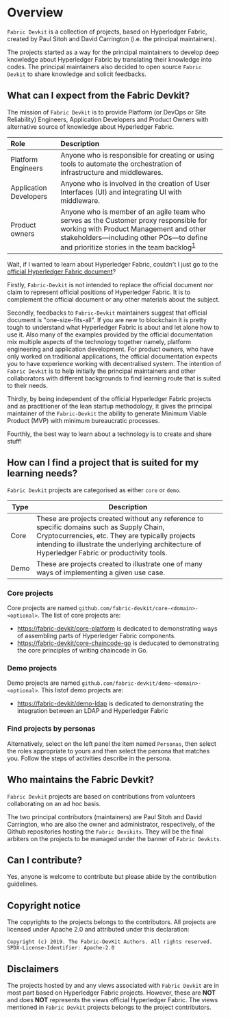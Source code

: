 # Overview

`Fabric Devkit` is a collection of projects, based on Hyperledger Fabric, created by Paul Sitoh and David Carrington (i.e. the principal maintainers).

The projects started as a way for the principal maintainers to develop deep knowledge about Hyperledger Fabric by translating their knowledge into codes. The principal maintainers also decided to open source `Fabric Devkit` to share knowledge and solicit feedbacks.

## What can I expect from the Fabric Devkit?

The mission of `Fabric Devkit` is to provide Platform (or DevOps or Site Reliability) Engineers, Application Developers and Product Owners with alternative source of knowledge about Hyperledger Fabric.

| Role | Description |
| :--- | :--- |
| Platform Engineers | Anyone who is responsible for creating or using tools to automate the orchestration of infrastructure and middlewares. |
| Application Developers | Anyone who is involved in the creation of User Interfaces (UI) and integrating UI with middleware. |
| Product owners | Anyone who is member of an agile team who serves as the Customer proxy responsible for working with Product Management and other stakeholders—including other POs—to define and prioritize stories in the team backlog<sup>[1](https://www.scaledagileframework.com/product-owner/)</sup> |

Wait, if I wanted to learn about Hyperledger Fabric, couldn't I just go to the [official Hyperledger Fabric document](https://hyperledger-fabric.readthedocs.io/en/release-1.4/blockchain.html)?

Firstly, `Fabric-Devkit` is not intended to replace the official document nor claim to represent official positions of Hyperledger Fabric. It is to complement the official document or any other materials about the subject.

Secondly, feedbacks to `Fabric-Devkit` maintainers suggest that official document is "one-size-fits-all". If you are new to blockchain it is pretty tough to understand what Hyperledger Fabric is about and let alone how to use it. Also many of the examples provided by the official documentation mix multiple aspects of the technology together namely, platform engineering and application development. For product owners, who have only worked on traditional applications, the official documentation expects you to have experience working with decentralised system. The intention of `Fabric Devkit` is to help initially the principal maintainers and other collaborators with different backgrounds to find learning route that is suited to their needs.

Thirdly, by being independent of the official Hyperledger Fabric projects and as practitioner of the lean startup methodology, it gives the principal maintainer of the `Fabric-Devkit` the ability to generate Minimum Viable Product (MVP) with minimum bureaucratic processes.

Fourthly, the best way to learn about a technology is to create and share stuff!

## How can I find a project that is suited for my learning needs?

`Fabric Devkit` projects are categorised as either `core` or `demo`.

| Type | Description |
| --- | --- |
| Core | These are projects created without any reference to specific domains such as Supply Chain, Cryptocurrencies, etc. They are typically projects intending to illustrate the underlying architecture of Hyperledger Fabric or productivity tools. |
| Demo | These are projects created to illustrate one of many ways of implementing a given use case. |

### Core projects

Core projects are named `github.com/fabric-devkit/core-<domain>-<optional>`. The list of core projects are:

* [https://fabric-devkit/core-platform](https://fabric-devkit/core-platform) is dedicated to demonstrating ways of assembling parts of Hyperledger Fabric components.
* [https://fabric-devkit/core-chaincode-go](https://fabric-devkit/core-chaincode-go) is deducated to demonstrating the core principles of writing chaincode in Go.

### Demo projects

Demo projects are named `github.com/fabric-devkit/demo-<domain>-<optional>`. This listof demo projects are:

* [https://fabric-devkit/demo-ldap](https://fabric-devkit/demo-ldap) is dedicated to demonstrating the integration between an LDAP and Hyperledger Fabric

### Find projects by personas

Alternatively, select on the left panel the item named `Personas`, then select the roles appropriate to yours and then select the persona that matches you. Follow the steps of activities describe in the persona.

## Who maintains the Fabric Devkit?

`Fabric Devkit` projects are based on contributions from volunteers collaborating on an ad hoc basis.

The two principal contributors (maintainers) are Paul Sitoh and David Carrington, who are also the owner and administrator, respectively, of the Github repositories hosting the `Fabric Devikits`. They will be the final arbiters on the projects to be managed under the banner of `Fabric Devkits`.

## Can I contribute?

Yes, anyone is welcome to contribute but please abide by the contribution guidelines.

## Copyright notice

The copyrights to the projects belongs to the contributors. All projects are licensed under Apache 2.0 and attributed under this declaration:

```text
Copyright (c) 2019. The Fabric-DevKit Authors. All rights reserved.
SPDX-License-Identifier: Apache-2.0
```

## Disclaimers

The projects hosted by and any views associated with `Fabric Devkit` are in most part based on Hyperledger Fabric projects. However, these are **NOT** and does **NOT** represents the views official Hyperledger Fabric. The views mentioned in `Fabric Devkit` projects belongs to the project contributors.
